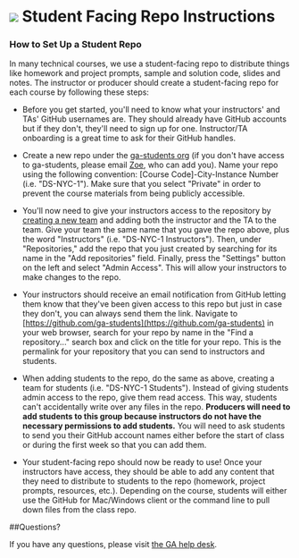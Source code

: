 # ![](https://ga-dash.s3.amazonaws.com/production/assets/logo-9f88ae6c9c3871690e33280fcf557f33.png) Student Facing Repo Instructions

### How to Set Up a Student Repo
In many technical courses, we use a student-facing repo to distribute things like homework and project prompts, sample and solution code, slides and notes. The instructor or producer should create a student-facing repo for each course by following these steps:

* Before you get started, you'll need to know what your instructors' and TAs' GitHub usernames are. They should already have GitHub accounts but if they don't, they'll need to sign up for one. Instructor/TA onboarding is a great time to ask for their GitHub handles. 

* Create a new repo under the [ga-students org](https://github.com/ga-students) (if you don't have access to ga-students, please email [Zoe](mailto:zoes@generalassemb.ly), who can add you). Name your repo using the following convention: [Course Code]-City-Instance Number (i.e. "DS-NYC-1"). Make sure that you select "Private" in order to prevent the course materials from being publicly accessible.

* You'll now need to give your instructors access to the repository by [creating a new team](https://github.com/orgs/ga-students/teams) and adding both the instructor and the TA to the team. Give your team the same name that you gave the repo above, plus the word "Instructors" (i.e. "DS-NYC-1 Instructors"). Then, under "Repositories," add the repo that you just created by searching for its name in the "Add repositories" field. Finally, press the "Settings" button on the left and select "Admin Access". This will allow your instructors to make changes to the repo.

* Your instructors should receive an email notification from GitHub letting them know that they've been given access to this repo but just in case they don't, you can always send them the link. Navigate to [https://github.com/ga-students](https://github.com/ga-students) in your web browser, search for your repo by name in the "Find a repository..." search box and click on the title for your repo. This is the permalink for your repository that you can send to instructors and students. 

* When adding students to the repo, do the same as above, creating a team for students (i.e. "DS-NYC-1 Students"). Instead of giving students admin access to the repo, give them read access. This way, students can't accidentally write over any files in the repo. __Producers will need to add students to this group because instructors do not have the necessary permissions to add students.__ You will need to ask students to send you their GitHub account names either before the start of class or during the first week so that you can add them. 

* Your student-facing repo should now be ready to use! Once your instructors have access, they should be able to add any content that they need to distribute to students to the repo (homework, project prompts, resources, etc.). Depending on the course, students will either use the GitHub for Mac/Windows client or the command line to pull down files from the class repo.

##Questions?

If you have any questions, please visit [the GA help desk](http://ga.co/helpdesk).
